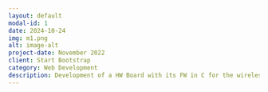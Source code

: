 ```yaml
---
layout: default
modal-id: 1
date: 2024-10-24
img: m1.png
alt: image-alt
project-date: November 2022
client: Start Bootstrap
category: Web Development
description: Development of a HW Board with its FW in C for the wireless communication of a driffting buoy that collects sea data.
---
```

